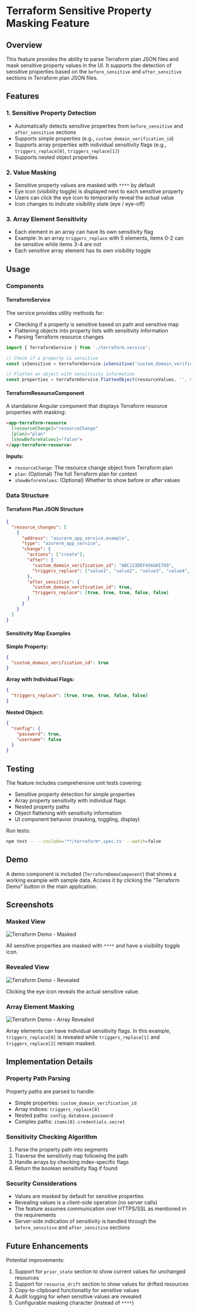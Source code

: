 # Terraform Sensitive Property Masking Feature

## Overview

This feature provides the ability to parse Terraform plan JSON files and mask sensitive property values in the UI. It supports the detection of sensitive properties based on the `before_sensitive` and `after_sensitive` sections in Terraform plan JSON files.

## Features

### 1. Sensitive Property Detection
- Automatically detects sensitive properties from `before_sensitive` and `after_sensitive` sections
- Supports simple properties (e.g., `custom_domain_verification_id`)
- Supports array properties with individual sensitivity flags (e.g., `triggers_replace[0]`, `triggers_replace[1]`)
- Supports nested object properties

### 2. Value Masking
- Sensitive property values are masked with `****` by default
- Eye icon (visibility toggle) is displayed next to each sensitive property
- Users can click the eye icon to temporarily reveal the actual value
- Icon changes to indicate visibility state (eye / eye-off)

### 3. Array Element Sensitivity
- Each element in an array can have its own sensitivity flag
- Example: In an array `triggers_replace` with 5 elements, items 0-2 can be sensitive while items 3-4 are not
- Each sensitive array element has its own visibility toggle

## Usage

### Components

#### TerraformService
The service provides utility methods for:
- Checking if a property is sensitive based on path and sensitive map
- Flattening objects into property lists with sensitivity information
- Parsing Terraform resource changes

```typescript
import { TerraformService } from './terraform.service';

// Check if a property is sensitive
const isSensitive = terraformService.isSensitive('custom_domain_verification_id', sensitiveMap);

// Flatten an object with sensitivity information
const properties = terraformService.flattenObject(resourceValues, '', sensitiveMap);
```

#### TerraformResourceComponent
A standalone Angular component that displays Terraform resource properties with masking:

```html
<app-terraform-resource 
  [resourceChange]="resourceChange"
  [plan]="plan"
  [showBeforeValues]="false">
</app-terraform-resource>
```

**Inputs:**
- `resourceChange`: The resource change object from Terraform plan
- `plan`: (Optional) The full Terraform plan for context
- `showBeforeValues`: (Optional) Whether to show before or after values

### Data Structure

#### Terraform Plan JSON Structure
```json
{
  "resource_changes": [
    {
      "address": "azurerm_app_service.example",
      "type": "azurerm_app_service",
      "change": {
        "actions": ["create"],
        "after": {
          "custom_domain_verification_id": "ABC123DEF456GHI789",
          "triggers_replace": ["value1", "value2", "value3", "value4", "value5"]
        },
        "after_sensitive": {
          "custom_domain_verification_id": true,
          "triggers_replace": [true, true, true, false, false]
        }
      }
    }
  ]
}
```

#### Sensitivity Map Examples

**Simple Property:**
```json
{
  "custom_domain_verification_id": true
}
```

**Array with Individual Flags:**
```json
{
  "triggers_replace": [true, true, true, false, false]
}
```

**Nested Object:**
```json
{
  "config": {
    "password": true,
    "username": false
  }
}
```

## Testing

The feature includes comprehensive unit tests covering:
- Sensitive property detection for simple properties
- Array property sensitivity with individual flags
- Nested property paths
- Object flattening with sensitivity information
- UI component behavior (masking, toggling, display)

Run tests:
```bash
npm test -- --include='**/terraform*.spec.ts' --watch=false
```

## Demo

A demo component is included (`TerraformDemoComponent`) that shows a working example with sample data. Access it by clicking the "Terraform Demo" button in the main application.

## Screenshots

### Masked View
![Terraform Demo - Masked](https://github.com/user-attachments/assets/18766dc5-5b0f-41a3-a317-b4b77a4064f2)

All sensitive properties are masked with `****` and have a visibility toggle icon.

### Revealed View
![Terraform Demo - Revealed](https://github.com/user-attachments/assets/77be05e2-4901-4021-a47e-caa2ed1b9bb6)

Clicking the eye icon reveals the actual sensitive value.

### Array Element Masking
![Terraform Demo - Array Revealed](https://github.com/user-attachments/assets/9550e9b9-ca1d-4b2f-8638-f5b8abcf2ebb)

Array elements can have individual sensitivity flags. In this example, `triggers_replace[0]` is revealed while `triggers_replace[1]` and `triggers_replace[2]` remain masked.

## Implementation Details

### Property Path Parsing
Property paths are parsed to handle:
- Simple properties: `custom_domain_verification_id`
- Array indices: `triggers_replace[0]`
- Nested paths: `config.database.password`
- Complex paths: `items[0].credentials.secret`

### Sensitivity Checking Algorithm
1. Parse the property path into segments
2. Traverse the sensitivity map following the path
3. Handle arrays by checking index-specific flags
4. Return the boolean sensitivity flag if found

### Security Considerations
- Values are masked by default for sensitive properties
- Revealing values is a client-side operation (no server calls)
- The feature assumes communication over HTTPS/SSL as mentioned in the requirements
- Server-side indication of sensitivity is handled through the `before_sensitive` and `after_sensitive` sections

## Future Enhancements

Potential improvements:
1. Support for `prior_state` section to show current values for unchanged resources
2. Support for `resource_drift` section to show values for drifted resources
3. Copy-to-clipboard functionality for sensitive values
4. Audit logging for when sensitive values are revealed
5. Configurable masking character (instead of `****`)
